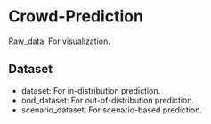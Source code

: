 # Crowd-Prediction

Raw_data: For visualization.

## Dataset
* dataset: For in-distribution prediction.
* ood_dataset: For out-of-distribution prediction.
* scenario_dataset: For scenario-based prediction.